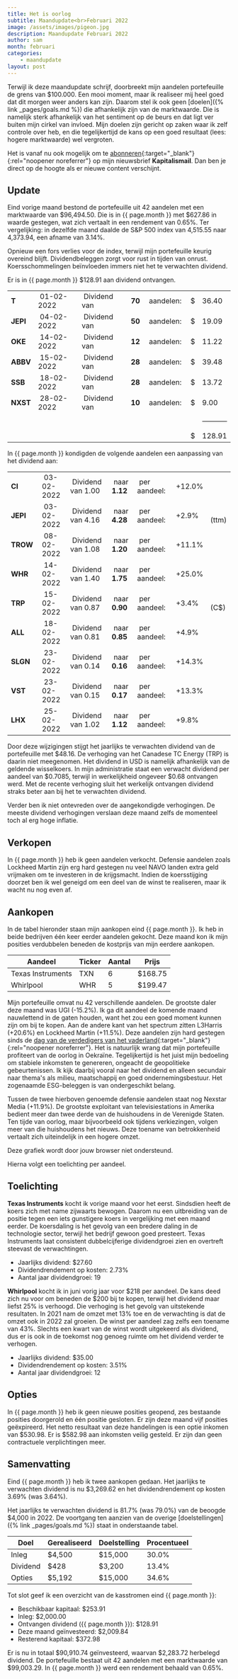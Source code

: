 ```yaml
---
title: Het is oorlog
subtitle: Maandupdate<br>Februari 2022
image: /assets/images/pigeon.jpg
description: Maandupdate Februari 2022
author: sam
month: februari
categories:
    - maandupdate
layout: post
---
```


Terwijl ik deze maandupdate schrijf, doorbreekt mijn aandelen portefeuille de grens van $100.000. Een mooi moment, maar ik realiseer mij heel goed dat dit morgen weer anders kan zijn. Daarom stel ik ook geen [doelen]({% link _pages/goals.md %}) die afhankelijk zijn van de marktwaarde. Die is namelijk sterk afhankelijk van het sentiment op de beurs en dat ligt ver buiten mijn cirkel van invloed. Mijn doelen zijn gericht op zaken waar ik zelf controle over heb, en die tegelijkertijd de kans op een goed resultaat (lees: hogere marktwaarde) wel vergroten.

Het is vanaf nu ook mogelijk om te [abonneren](https://mail.kapitalisman.nl/){:target="_blank"}{:rel="noopener noreferrer"} op mijn nieuwsbrief **Kapitalismail**. Dan ben je direct op de hoogte als er nieuwe content verschijnt.

## Update

Eind vorige maand bestond de portefeuille uit 42 aandelen met een marktwaarde van $96,494.50. Die is in {{ page.month }} met $627.86 in waarde gestegen, wat zich vertaalt in een rendement van 0.65%. Ter vergelijking: in dezelfde maand daalde de S&P 500 index van 4,515.55 naar 4,373.94, een afname van 3.14%.

Opnieuw een fors verlies voor de index, terwijl mijn portefeuille keurig overeind blijft. Dividendbeleggen zorgt voor rust in tijden van onrust. Koersschommelingen beïnvloeden immers niet het te verwachten dividend.

Er is in {{ page.month }} $128.91 aan dividend ontvangen.

<div class="blog-list">
  <table>
    <tbody>
      <tr><td><b>T</b></td><td>&nbsp;01-02-2022</td><td>&nbsp;Dividend van</td><td>&nbsp;<b>70</b></td><td>&nbsp;aandelen:</td><td>&nbsp;$</td><td>36.40</td></tr>
      <tr><td><b>JEPI</b></td><td>&nbsp;04-02-2022</td><td>&nbsp;Dividend van</td><td>&nbsp;<b>50</b></td><td>&nbsp;aandelen:</td><td>&nbsp;$</td><td>19.09</td></tr>
      <tr><td><b>OKE</b></td><td>&nbsp;14-02-2022</td><td>&nbsp;Dividend van</td><td>&nbsp;<b>12</b></td><td>&nbsp;aandelen:</td><td>&nbsp;$</td><td>11.22</td></tr>
      <tr><td><b>ABBV</b></td><td>&nbsp;15-02-2022</td><td>&nbsp;Dividend van</td><td>&nbsp;<b>28</b></td><td>&nbsp;aandelen:</td><td>&nbsp;$</td><td>39.48</td></tr>
      <tr><td><b>SSB</b></td><td>&nbsp;18-02-2022</td><td>&nbsp;Dividend van</td><td>&nbsp;<b>28</b></td><td>&nbsp;aandelen:</td><td>&nbsp;$</td><td>13.72</td></tr>
      <tr><td><b>NXST</b></td><td>&nbsp;28-02-2022</td><td>&nbsp;Dividend van</td><td>&nbsp;<b>10</b></td><td>&nbsp;aandelen:</td><td>&nbsp;$</td><td>9.00</td></tr>
	  <tr><td></td><td></td><td></td><td></td><td></td><td></td><td><hr style="background-color:black"></td></tr>
	  <tr><td></td><td></td><td></td><td></td><td></td><td>&nbsp;$</td><td>128.91</td></tr>
    </tbody>
  </table>
</div>

In {{ page.month }} kondigden de volgende aandelen een aanpassing van het dividend aan:

<div class="blog-list">
  <table>
    <tbody>
      <tr><td><b>CI&nbsp;</b></td><td>&nbsp;03-02-2022</td><td>&nbsp;Dividend van 1.00</td><td>&nbsp;naar <b>1.12</b></td><td>&nbsp;per aandeel:</td><td>&nbsp;+12.0%</td><td></td></tr>
	  <tr><td><b>JEPI&nbsp;</b></td><td>&nbsp;03-02-2022</td><td>&nbsp;Dividend van 4.16</td><td>&nbsp;naar <b>4.28</b></td><td>&nbsp;per aandeel:</td><td>&nbsp;+2.9%</td><td>&nbsp; (ttm)</td></tr>
      <tr><td><b>TROW&nbsp;</b></td><td>&nbsp;08-02-2022</td><td>&nbsp;Dividend van 1.08</td><td>&nbsp;naar <b>1.20</b></td><td>&nbsp;per aandeel:</td><td>&nbsp;+11.1%</td><td></td></tr>
      <tr><td><b>WHR&nbsp;</b></td><td>&nbsp;14-02-2022</td><td>&nbsp;Dividend van 1.40</td><td>&nbsp;naar <b>1.75</b></td><td>&nbsp;per aandeel:</td><td>&nbsp;+25.0%</td><td></td></tr>
      <tr><td><b>TRP&nbsp;</b></td><td>&nbsp;15-02-2022</td><td>&nbsp;Dividend van 0.87</td><td>&nbsp;naar <b>0.90</b></td><td>&nbsp;per aandeel:</td><td>&nbsp;+3.4%</td><td>&nbsp; (C$)</td></tr>
      <tr><td><b>ALL&nbsp;</b></td><td>&nbsp;18-02-2022</td><td>&nbsp;Dividend van 0.81</td><td>&nbsp;naar <b>0.85</b></td><td>&nbsp;per aandeel:</td><td>&nbsp;+4.9%</td><td></td></tr>
      <tr><td><b>SLGN&nbsp;</b></td><td>&nbsp;23-02-2022</td><td>&nbsp;Dividend van 0.14</td><td>&nbsp;naar <b>0.16</b></td><td>&nbsp;per aandeel:</td><td>&nbsp;+14.3%</td><td></td></tr>
      <tr><td><b>VST&nbsp;</b></td><td>&nbsp;23-02-2022</td><td>&nbsp;Dividend van 0.15</td><td>&nbsp;naar <b>0.17</b></td><td>&nbsp;per aandeel:</td><td>&nbsp;+13.3%</td><td></td></tr>
      <tr><td><b>LHX&nbsp;</b></td><td>&nbsp;25-02-2022</td><td>&nbsp;Dividend van 1.02</td><td>&nbsp;naar <b>1.12</b></td><td>&nbsp;per aandeel:</td><td>&nbsp;+9.8%</td><td></td></tr>
    </tbody>
  </table>
</div>

Door deze wijzigingen stijgt het jaarlijks te verwachten dividend van de portefeuille met $48.16. De verhoging van het Canadese TC Energy (TRP) is daarin niet meegenomen. Het dividend in USD is namelijk afhankelijk van de geldende wisselkoers. In mijn administratie staat een verwacht dividend per aandeel van $0.7085, terwijl in werkelijkheid ongeveer $0.68 ontvangen werd. Met de recente verhoging sluit het werkelijk ontvangen dividend straks beter aan bij het te verwachten dividend.

Verder ben ik niet ontevreden over de aangekondigde verhogingen. De meeste dividend verhogingen verslaan deze maand zelfs de momenteel toch al erg hoge inflatie.

## Verkopen

In {{ page.month }} heb ik geen aandelen verkocht. Defensie aandelen zoals Lockheed Martin zijn erg hard gestegen nu veel NAVO landen extra geld vrijmaken om te investeren in de krijgsmacht. Indien de koersstijging doorzet ben ik wel geneigd om een deel van de winst te realiseren, maar ik wacht nu nog even af.

## Aankopen

In de tabel hieronder staan mijn aankopen eind {{ page.month }}. Ik heb in beide bedrijven één keer eerder aandelen gekocht. Deze maand kon ik mijn posities verdubbelen beneden de kostprijs van mijn eerdere aankopen.

| Aandeel            | Ticker | Aantal | Prijs   |
|--------------------| -------| -------| --------|
| Texas Instruments  | TXN    | 6      | $168.75 |
| Whirlpool          | WHR    | 5      | $199.47 |

Mijn portefeuille omvat nu 42 verschillende aandelen. De grootste daler deze maand was UGI (-15.2%). Ik ga dit aandeel de komende maand nauwlettend in de gaten houden, want het zou een goed moment kunnen zijn om bij te kopen. Aan de andere kant van het spectrum zitten L3Harris (+20.6%) en Lockheed Martin (+11.5%). Deze aandelen zijn hard gestegen sinds de [dag van de verdedigers van het vaderland](https://nl.wikipedia.org/wiki/Dag_van_de_verdedigers_van_het_vaderland){:target="_blank"}{:rel="noopener noreferrer"}. Het is natuurlijk wrang dat mijn portefeuille profiteert van de oorlog in Oekraïne. Tegelijkertijd is het juist mijn bedoeling om stabiele inkomsten te genereren, ongeacht de geopolitieke gebeurtenissen. Ik kijk daarbij vooral naar het dividend en alleen secundair naar thema's als milieu, maatschappij en goed ondernemingsbestuur. Het zogenaamde ESG-beleggen is van ondergeschikt belang.

Tussen de twee hierboven genoemde defensie aandelen staat nog Nexstar Media (+11.9%). De grootste exploitant van televisiestations in Amerika bedient meer dan twee derde van de huishoudens in de Verenigde Staten. Ten tijde van oorlog, maar bijvoorbeeld ook tijdens verkiezingen, volgen meer van die huishoudens het nieuws. Deze toename van betrokkenheid vertaalt zich uiteindelijk in een hogere omzet.

<div class="chart-wrapper">
    <canvas id="weights" width="400" height="200" align="left">Deze grafiek wordt door jouw browser niet ondersteund.</canvas>
</div>
<script src="{{site.baseurl}}/assets/js/helper/common.js"></script>
<script src="{{site.baseurl}}/assets/js/charts/2022-03-04-script.js"></script>
<script src="{{site.baseurl}}/assets/js/helper/maandupdate.js"></script>

Hierna volgt een toelichting per aandeel.

## Toelichting

**Texas Instruments** kocht ik vorige maand voor het eerst. Sindsdien heeft de koers zich met name zijwaarts bewogen. Daarom nu een uitbreiding van de positie tegen een iets gunstigere koers in vergelijking met een maand eerder. De koersdaling is het gevolg van een bredere daling in de technologie sector, terwijl het bedrijf gewoon goed presteert. Texas Instruments laat consistent dubbelcijferige dividendgroei zien en overtreft steevast de verwachtingen.

<ul class="blog-list">
  <li>Jaarlijks dividend: $27.60</li>
  <li>Dividendrendement op kosten: 2.73%</li>
  <li>Aantal jaar dividendgroei: 19</li>
</ul>

**Whirlpool** kocht ik in juni vorig jaar voor $218 per aandeel. De kans deed zich nu voor om beneden de $200 bij te kopen, terwijl het dividend maar liefst 25% is verhoogd. Die verhoging is het gevolg van uitstekende resultaten. In 2021 nam de omzet met 13% toe en de verwachting is dat de omzet ook in 2022 zal groeien. De winst per aandeel zag zelfs een toename van 43%. Slechts een kwart van de winst wordt uitgekeerd als dividend, dus er is ook in de toekomst nog genoeg ruimte om het dividend verder te verhogen.

<ul class="blog-list">
  <li>Jaarlijks dividend: $35.00</li>
  <li>Dividendrendement op kosten: 3.51%</li>
  <li>Aantal jaar dividendgroei: 12</li>
</ul>

## Opties

In {{ page.month }} heb ik geen nieuwe posities geopend, zes bestaande posities doorgerold en één positie gesloten. Er zijn deze maand vijf posities geëxpireerd. Het netto resultaat van deze handelingen is een optie inkomen van $530.98. Er is $582.98 aan inkomsten veilig gesteld. Er zijn dan geen contractuele verplichtingen meer.

## Samenvatting

Eind {{ page.month }} heb ik twee aankopen gedaan. Het jaarlijks te verwachten dividend is nu $3,269.62 en het dividendrendement op kosten 3.69% (was 3.64%).

Het jaarlijks te verwachten dividend is 81.7% (was 79.0%) van de beoogde $4,000 in 2022. De voortgang ten aanzien van de overige [doelstellingen]({% link _pages/goals.md %}) staat in onderstaande tabel.

| Doel     | Gerealiseerd | Doelstelling | Procentueel |
|----------| -------------| -------------| ------------|
| Inleg    | $4,500       | $15,000      | 30.0%       |
| Dividend | $428         | $3,200       | 13.4%       |
| Opties   | $5,192       | $15,000      | 34.6%       |

Tot slot geef ik een overzicht van de kasstromen eind {{ page.month }}:

<ul class="blog-list">
  <li>Beschikbaar kapitaal: $253.91</li>
  <li>Inleg: $2,000.00</li>
  <li>Ontvangen dividend ({{ page.month }}): $128.91</li>
  <li>Deze maand geïnvesteerd: $2,009.84</li>
  <li>Resterend kapitaal: $372.98</li>
</ul>

Er is nu in totaal $90,910.74 geïnvesteerd, waarvan $2,283.72 herbelegd dividend. De portefeuille bestaat uit 42 aandelen met een marktwaarde van $99,003.29. In {{ page.month }} werd een rendement behaald van 0.65%.